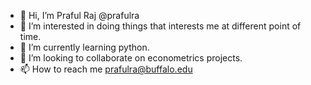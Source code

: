 - 👋 Hi, I’m Praful Raj @prafulra
- 👀 I’m interested in doing things that interests me at different point of time. 
- 🌱 I’m currently learning python. 
- 💞️ I’m looking to collaborate on econometrics projects. 
- 📫 How to reach me prafulra@buffalo.edu

<!---
prafulra/prafulra is a ✨ special ✨ repository because its `README.md` (this file) appears on your GitHub profile.
You can click the Preview link to take a look at your changes.
--->
